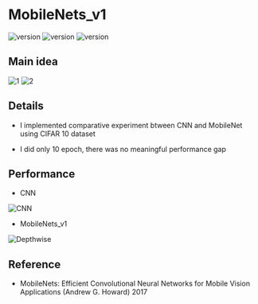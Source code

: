 # MobileNets_v1

![version](https://img.shields.io/badge/CUDA-11.1-brightgreen) ![version](https://img.shields.io/badge/cuDNN-8.1.0-blue) ![version](https://img.shields.io/badge/pytorch-1.9.0-orange)



## Main idea
![1](https://user-images.githubusercontent.com/87002037/133559186-59d92de3-44a7-443a-ba32-1809079ec0d4.PNG)
![2](https://user-images.githubusercontent.com/87002037/133559192-a59c3dd8-1cf0-4813-940c-1fc9f4cebd92.PNG)




## Details

* I implemented comparative experiment btween CNN and MobileNet using CIFAR 10 dataset

* I did only 10 epoch, there was no meaningful performance gap



## Performance
* CNN

![CNN](https://user-images.githubusercontent.com/87002037/133559494-ded9e743-de99-45be-8609-e0478f61d27e.PNG)

* MobileNets_v1

![Depthwise](https://user-images.githubusercontent.com/87002037/133559500-43066cd4-6bb9-47ca-9a9a-697b470de699.PNG)



## Reference

* MobileNets: Efficient Convolutional Neural Networks for Mobile Vision Applications (Andrew G. Howard)
  2017


